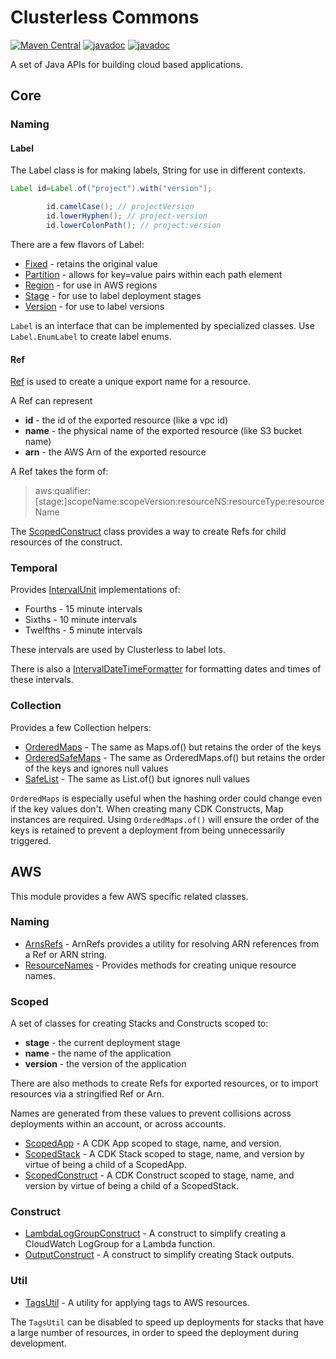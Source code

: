# Clusterless Commons

[![Maven Central](https://img.shields.io/maven-central/v/io.clusterless/clusterless-commons-core)](https://search.maven.org/search?q=g:io.clusterless)
[![javadoc](https://javadoc.io/badge2/io.clusterless/clusterless-commons-core/javadoc.svg?label=javadoc+commons-core)](https://javadoc.io/doc/io.clusterless/clusterless-commons-core)
[![javadoc](https://javadoc.io/badge2/io.clusterless/clusterless-commons-aws/javadoc.svg?label=javadoc+commons-aws)](https://javadoc.io/doc/io.clusterless/clusterless-commons-aws)

A set of Java APIs for building cloud based applications.

## Core

### Naming

#### Label

The Label class is for making labels, String for use in different contexts.

```java
Label id=Label.of("project").with("version");

        id.camelCase(); // projectVersion
        id.lowerHyphen(); // project-version
        id.lowerColonPath(); // project:version
```

There are a few flavors of Label:

- [Fixed](clusterless-commons-core/src/main/java/clusterless/commons/naming/Fixed.java) - retains the original value
- [Partition](clusterless-commons-core/src/main/java/clusterless/commons/naming/Partition.java) - allows for key=value
  pairs within each path element
- [Region](clusterless-commons-core/src/main/java/clusterless/commons/naming/Region.java) - for use in AWS regions
- [Stage](clusterless-commons-core/src/main/java/clusterless/commons/naming/Stage.java) - for use to label deployment
  stages
- [Version](clusterless-commons-core/src/main/java/clusterless/commons/naming/Version.java) - for use to label versions

`Label` is an interface that can be implemented by specialized classes. Use `Label.EnumLabel` to create label enums.

#### Ref

[Ref](clusterless-commons-core/src/main/java/clusterless/commons/naming/Ref.java) is used to create a unique export
name for a resource.

A Ref can represent

- **id** - the id of the exported resource (like a vpc id)
- **name** - the physical name of the exported resource (like S3 bucket name)
- **arn** - the AWS Arn of the exported resource

A Ref takes the form of:

> aws:qualifier:[stage:]scopeName:scopeVersion:resourceNS:resourceType:resourceName

The [ScopedConstruct](clusterless-commons-aws/src/main/java/clusterless/commons/substrate/aws/cdk/scoped/ScopedConstruct.java)
class provides a way to create Refs for child resources of the construct.

### Temporal

Provides [IntervalUnit](clusterless-commons-core/src/main/java/clusterless/commons/temporal/IntervalUnit.java)
implementations of:

- Fourths - 15 minute intervals
- Sixths - 10 minute intervals
- Twelfths - 5 minute intervals

These intervals are used by Clusterless to label lots.

There is also a
[IntervalDateTimeFormatter](clusterless-commons-core/src/main/java/clusterless/commons/temporal/IntervalDateTimeFormatter.java)
for formatting dates and times of these intervals.

### Collection

Provides a few Collection helpers:

- [OrderedMaps](clusterless-commons-core/src/main/java/clusterless/commons/collection/OrderedMaps.java) - The same as
  Maps.of() but retains the order of the keys
- [OrderedSafeMaps](clusterless-commons-core/src/main/java/clusterless/commons/collection/OrderedSafeMaps.java) - The
  same as OrderedMaps.of() but retains the order of the keys and ignores null values
- [SafeList](clusterless-commons-core/src/main/java/clusterless/commons/collection/SafeList.java) - The same as
  List.of() but ignores null values

`OrderedMaps` is especially useful when the hashing order could change even if the key values don't. When creating many
CDK Constructs, Map instances are required. Using `OrderedMaps.of()` will ensure the order of the keys is retained to
prevent a deployment from being unnecessarily triggered.

## AWS

This module provides a few AWS specific related classes.

### Naming

- [ArnsRefs](clusterless-commons-aws/src/main/java/clusterless/commons/substrate/aws/cdk/naming/ArnRefs.java) - ArnRefs
  provides a utility for resolving ARN references from a Ref or ARN string.
- [ResourceNames](clusterless-commons-aws/src/main/java/clusterless/commons/substrate/aws/cdk/naming/ResourceNames.java) -
  Provides methods for creating unique resource names.

### Scoped

A set of classes for creating Stacks and Constructs scoped to:

- **stage** - the current deployment stage
- **name** - the name of the application
- **version** - the version of the application

There are also methods to create Refs for exported resources, or to import resources via a stringified Ref or Arn.

Names are generated from these values to prevent collisions across deployments within an account, or across accounts.

- [ScopedApp](clusterless-commons-aws/src/main/java/clusterless/commons/substrate/aws/cdk/scoped/ScopedApp.java) - A CDK
  App scoped to stage, name, and version.
- [ScopedStack](clusterless-commons-aws/src/main/java/clusterless/commons/substrate/aws/cdk/scoped/ScopedStack.java) - A
  CDK Stack scoped to stage, name, and version by virtue of being a child of a ScopedApp.
- [ScopedConstruct](clusterless-commons-aws/src/main/java/clusterless/commons/substrate/aws/cdk/scoped/ScopedConstruct.java) -
  A CDK Construct scoped to stage, name, and version by virtue of being a child of a ScopedStack.

### Construct

- [LambdaLogGroupConstruct](clusterless-commons-aws/src/main/java/clusterless/commons/substrate/aws/cdk/construct/LambdaLogGroupConstruct.java) -
  A construct to simplify creating a CloudWatch LogGroup for a Lambda function.
- [OutputConstruct](clusterless-commons-aws/src/main/java/clusterless/commons/substrate/aws/cdk/construct/OutputConstruct.java) -
  A construct to simplify creating Stack outputs.

### Util

- [TagsUtil](clusterless-commons-aws/src/main/java/clusterless/commons/substrate/aws/cdk/util/TagsUtil.java) - A utility
  for applying tags to AWS resources.

The `TagsUtil` can be disabled to speed up deployments for stacks that have a large number of resources, in order to
speed the deployment during development.
